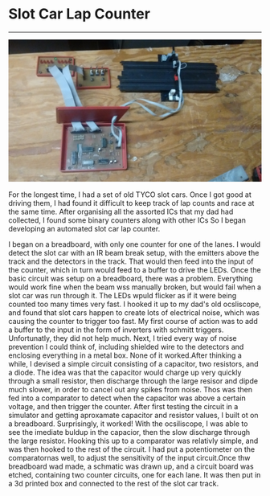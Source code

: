 # Slot Car Lap Counter
---

![Lap Counter Image](lapcounter.jpg)

For the longest time, I had a set of old TYCO slot cars. Once I got good at driving them, I had found it difficult to keep track of lap counts and race at the same time. After organising all the assorted ICs that my dad had collected, I found some binary counters along with other ICs So I began developing an automated slot car lap counter.


I began on a breadboard, with only one counter for one of the lanes. I would detect the slot car with an IR beam break setup, with the emitters above the track and the detectors in the track. That would then feed into the input of the counter, which in turn would feed to a buffer to drive the LEDs. Once the basic circuit was setup on a breadboard, there was a problem. Everything would work fine when the beam wss manually broken, but would fail when a slot car was run through it. The LEDs wpuld flicker as if it were being counted too many times very fast. I hooked it up to my dad's old ocsliscope, and found that slot cars happen to create lots of electrical noise, which was causing the counter to trigger too fast. My first course of action was to add a buffer to the input in the form of inverters with schmitt triggers. Unfortunatly, they did not help much. Next, I tried every way of noise prevention I could think of, including shielded wire to the detectors and enclosing everything in a metal box. None of it worked.After thinking a while, I devised a simple circuit consisting of a capacitor, two resistors, and a diode. The idea was that the capacitor would charge up very quickly through a small resistor, then discharge through the large resisor and dipde much slower, in order to cancel out any spikes from noise. Thos was then fed into a comparator to detect when the capacitor was above a certain voltage, and then trigger the counter. After first testing the circuit in a simulator and getting aproxamate capacitor and resistor values, I built ot on a breadboard. Surprisingly, it worked! With the ocsiliscope, I was able to see the imediate buldup in the capacior, then the slow discharge through the large resistor. Hooking this up to a comparator was relativly simple, and was then hooked to the rest of the circuit. I had put a potentiometer on the comparatornas well, to adjust the sensitivity of the input circuit.Once thw breadboard wad made, a schmatic was drawn up, and a circuit board was etched, containing two counter circuits, one for each lane. It was then put in a 3d printed box and connected to the rest of the slot car track.
